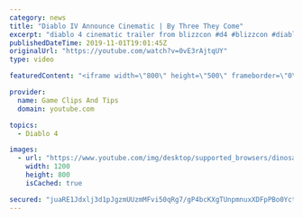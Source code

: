 ```yaml
---
category: news
title: "Diablo IV Announce Cinematic | By Three They Come"
excerpt: "diablo 4 cinematic trailer from blizzcon #d4 #blizzcon #diablo."
publishedDateTime: 2019-11-01T19:01:45Z
originalUrl: "https://youtube.com/watch?v=0vE3rAjtqUY"
type: video

featuredContent: "<iframe width=\"800\" height=\"500\" frameborder=\"0\" src=\"https://www.youtube.com/embed/0vE3rAjtqUY\" allow=\"accelerometer; autoplay; encrypted-media; gyroscope; picture-in-picture\" allowfullscreen></iframe>"

provider:
  name: Game Clips And Tips
  domain: youtube.com

topics:
  - Diablo 4

images:
  - url: "https://www.youtube.com/img/desktop/supported_browsers/dinosaur.png"
    width: 1200
    height: 800
    isCached: true

secured: "juaRE1Jdxlj3d1pJgzmUUzmMFvi50qRg7/gP4bcKXgTUnpmnuxXDFpPBo0YctGhNyeQopV/QDtwxt5w92ktuICUsUGbxBRib1ra8zMaZwANRC13gr6QR2tRHcCM9+NRwQXu0ISf6xxAnIdEtIEUgN6/WnvtzbRVF/NyKLIzqVx6vSN+GPYTLW69qBclkhDWGV/LbjkOyB+G4s8e8m8BlymgpGJ0hxJXGdFubhB4iM2NuCoiUPWdUjnWziZlc+9dDmjBU9o2Z9rZA9czXbA7W3+1Kk/j7IK7gTH1Ao0h2nHyqG39iKbeSjZIeUNkIhxRRelu4HkRM0C+Xfy8vHXxFQ8dOIp2WhLBJu0kzlp1CWGBdHd44G6cGN/RXj/ttamj83k1yZyXUYoJbNPsEoO2zPA==;Rc3NxAEm95OUCS7CEQtKeA=="
---
```


